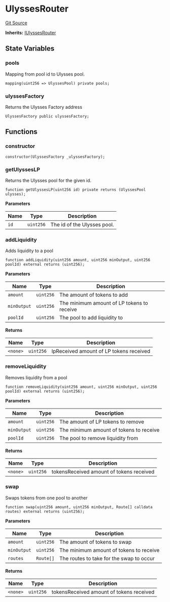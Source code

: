 # UlyssesRouter
[Git Source](https://github.com/Maia-DAO/test-env-V2/blob/84b5f9e8695c91ddb02f27bb3dfb1c652f55ced4/ulysses-amm/UlyssesRouter.sol)

**Inherits:**
[IUlyssesRouter](/ulysses-amm/interfaces/IUlyssesRouter.sol/interface.IUlyssesRouter.md)


## State Variables
### pools
Mapping from pool id to Ulysses pool.


```solidity
mapping(uint256 => UlyssesPool) private pools;
```


### ulyssesFactory
Returns the Ulysses Factory address


```solidity
UlyssesFactory public ulyssesFactory;
```


## Functions
### constructor


```solidity
constructor(UlyssesFactory _ulyssesFactory);
```

### getUlyssesLP

Returns the Ulysses pool for the given id.


```solidity
function getUlyssesLP(uint256 id) private returns (UlyssesPool ulysses);
```
**Parameters**

|Name|Type|Description|
|----|----|-----------|
|`id`|`uint256`|The id of the Ulysses pool.|


### addLiquidity

Adds liquidity to a pool


```solidity
function addLiquidity(uint256 amount, uint256 minOutput, uint256 poolId) external returns (uint256);
```
**Parameters**

|Name|Type|Description|
|----|----|-----------|
|`amount`|`uint256`|The amount of tokens to add|
|`minOutput`|`uint256`|The minimum amount of LP tokens to receive|
|`poolId`|`uint256`|The pool to add liquidity to|

**Returns**

|Name|Type|Description|
|----|----|-----------|
|`<none>`|`uint256`|lpReceived amount of LP tokens received|


### removeLiquidity

Removes liquidity from a pool


```solidity
function removeLiquidity(uint256 amount, uint256 minOutput, uint256 poolId) external returns (uint256);
```
**Parameters**

|Name|Type|Description|
|----|----|-----------|
|`amount`|`uint256`|The amount of LP tokens to remove|
|`minOutput`|`uint256`|The minimum amount of tokens to receive|
|`poolId`|`uint256`|The pool to remove liquidity from|

**Returns**

|Name|Type|Description|
|----|----|-----------|
|`<none>`|`uint256`|tokensReceived amount of tokens received|


### swap

Swaps tokens from one pool to another


```solidity
function swap(uint256 amount, uint256 minOutput, Route[] calldata routes) external returns (uint256);
```
**Parameters**

|Name|Type|Description|
|----|----|-----------|
|`amount`|`uint256`|The amount of tokens to swap|
|`minOutput`|`uint256`|The minimum amount of tokens to receive|
|`routes`|`Route[]`|The routes to take for the swap to occur|

**Returns**

|Name|Type|Description|
|----|----|-----------|
|`<none>`|`uint256`|tokensReceived amount of tokens received|


